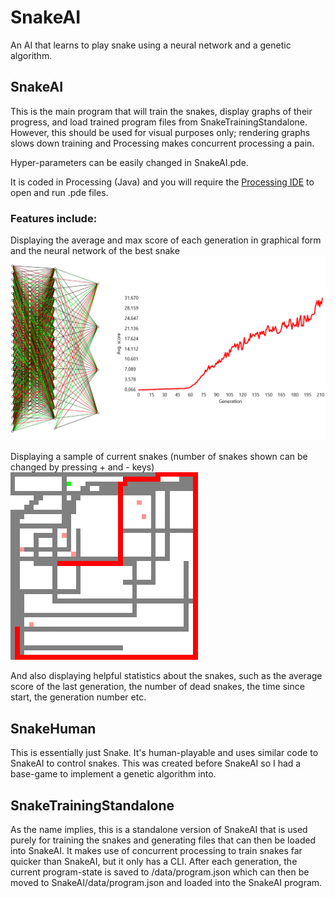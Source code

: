 # SnakeAI
An AI that learns to play snake using a neural network and a genetic algorithm.

## SnakeAI
This is the main program that will train the snakes, display graphs of their progress, and load trained program files from SnakeTrainingStandalone. However, this should be used for visual purposes only; rendering graphs slows down training and Processing makes concurrent processing a pain.

Hyper-parameters can be easily changed in SnakeAI.pde.

It is coded in Processing (Java) and you will require the [Processing IDE](https://processing.org/download/) to open and run .pde files.
### Features include:
Displaying the average and max score of each generation in graphical form and the neural network of the best snake
![Image of average score graph and best neural network](https://github.com/jameshball/SnakeAI/blob/master/graphs.png)

Displaying a sample of current snakes (number of snakes shown can be changed by pressing + and - keys)
![Image of snakes](https://github.com/jameshball/SnakeAI/blob/master/snakes.png)

And also displaying helpful statistics about the snakes, such as the average score of the last generation, the number of dead snakes, the time since start, the generation number etc.

## SnakeHuman
This is essentially just Snake. It's human-playable and uses similar code to SnakeAI to control snakes. This was created before SnakeAI so I had a base-game to implement a genetic algorithm into.

## SnakeTrainingStandalone
As the name implies, this is a standalone version of SnakeAI that is used purely for training the snakes and generating files that can then be loaded into SnakeAI. It makes use of concurrent processing to train snakes far quicker than SnakeAI, but it only has a CLI. After each generation, the current program-state is saved to /data/program.json which can then be moved to SnakeAI/data/program.json and loaded into the SnakeAI program.
